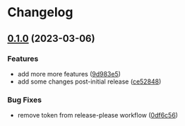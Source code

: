 # Changelog

## [0.1.0](https://github.com/leightonpayne/release-please-test/compare/v0.0.9000...v0.1.0) (2023-03-06)


### Features

* add more more features ([9d983e5](https://github.com/leightonpayne/release-please-test/commit/9d983e5a202438d239cc082169a162387c90b627))
* add some changes post-initial release ([ce52848](https://github.com/leightonpayne/release-please-test/commit/ce52848d842961c3fbe315483f69aaa1f9fd4983))


### Bug Fixes

* remove token from release-please workflow ([0df6c56](https://github.com/leightonpayne/release-please-test/commit/0df6c562ca5ca155470e3c06cc6413177a9a2db9))

